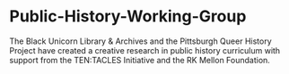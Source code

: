 # Public-History-Working-Group
The Black Unicorn Library &amp; Archives and the Pittsburgh Queer History Project have created a creative research in public history curriculum with support from the TEN:TACLES Initiative and the RK Mellon Foundation.
